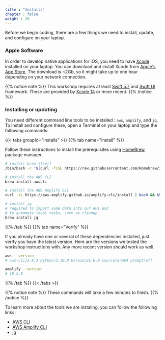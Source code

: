 ```yaml
---
title : "Installs"
chapter : false
weight : 20
---
```


Before we begin coding, there are a few things we need to install, update, and configure on your laptop.

### Apple Software

In order to develop native applications for iOS, you need to have [Xcode](https://apple.com/xcode) installed on your laptop.
You can download and install Xcode from [Apple's App Store](https://apps.apple.com/us/app/xcode/id497799835?mt=12).  The download is ~2Gb, so it might take up to one hour depending on your network connection.

{{% notice note %}}
This workshop requires at least [Swift 5.7](https://swift.org) and [Swift UI](https://developer.apple.com/xcode/swiftui/) framework.  These are provided by [Xcode 14](https://apple.com/xcode) or more recent.
{{% /notice %}}

### Installing or updating

You need different command line tools to be installed : `aws`, `amplify`, and `jq`.  To install and configure these, open a Terminal on your laptop and type the following commands:

{{< tabs groupId="installs" >}}
{{% tab name="Install" %}}

Follow these instructions to install the prerequisites using [HomeBrew](https://brew.sh/) package manager. 

```bash
# install brew itself
/bin/bash -c "$(curl -fsSL https://raw.githubusercontent.com/Homebrew/install/HEAD/install.sh)"

# install the AWS CLI
brew install awscli

# install the AWS Amplify CLI 
curl -sL https://aws-amplify.github.io/amplify-cli/install | bash && $SHELL

# install jq
# required to import some data into our API and
# to automate local tasks, such as cleanup
brew install jq

```
{{% /tab %}}
{{% tab name="Verify" %}}

If you already have one or several of these dependencies installed, just verify you have the latest version.  Here are the versions we tested the workshop instructions with.  Any more recent version should work as well.

```bash
aws --version
# aws-cli/2.8.3 Python/3.10.8 Darwin/21.6.0 source/arm64 prompt/off

amplify --version
# 10.3.0
```
{{% /tab %}}
{{< /tabs >}}

{{% notice note %}}
These commands will take a few minutes to finish.
{{% /notice %}}

To learn more about the tools we are instaling, you can follow the following links:

- [AWS CLI](https://docs.aws.amazon.com/en_pv/cli/latest/userguide/cli-chap-welcome.html)
- [AWS Amplify CLI](https://aws-amplify.github.io/docs/cli-toolchain/quickstart)
- [jq](https://stedolan.github.io/jq/)
